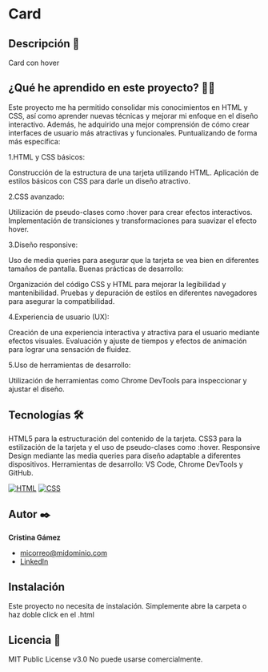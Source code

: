 # Card


## Descripción 📑

Card con hover

## ¿Qué he aprendido en este proyecto? 🙇🏻
Este proyecto me ha permitido consolidar mis conocimientos en HTML y CSS, así como aprender nuevas técnicas y mejorar mi enfoque en el diseño interactivo. Además, he adquirido una mejor comprensión de cómo crear interfaces de usuario más atractivas y funcionales. Puntualizando de forma más específica:

1.HTML y CSS básicos:

Construcción de la estructura de una tarjeta utilizando HTML.
Aplicación de estilos básicos con CSS para darle un diseño atractivo.

2.CSS avanzado:

Utilización de pseudo-clases como :hover para crear efectos interactivos.
Implementación de transiciones y transformaciones para suavizar el efecto hover.

3.Diseño responsive:

Uso de media queries para asegurar que la tarjeta se vea bien en diferentes tamaños de pantalla.
Buenas prácticas de desarrollo:

Organización del código CSS y HTML para mejorar la legibilidad y mantenibilidad.
Pruebas y depuración de estilos en diferentes navegadores para asegurar la compatibilidad.

4.Experiencia de usuario (UX):

Creación de una experiencia interactiva y atractiva para el usuario mediante efectos visuales.
Evaluación y ajuste de tiempos y efectos de animación para lograr una sensación de fluidez.

5.Uso de herramientas de desarrollo:

Utilización de herramientas como Chrome DevTools para inspeccionar y ajustar el diseño.
## Tecnologías 🛠
HTML5 para la estructuración del contenido de la tarjeta.
CSS3 para la estilización de la tarjeta y el uso de pseudo-clases como :hover.
Responsive Design mediante las media queries para diseño adaptable a diferentes dispositivos.
Herramientas de desarrollo: VS Code, Chrome DevTools y GitHub.

<!-- Iconos sacados de: https://github.com/hendrasob/badges/blob/master/README.md y https://github.com/alexandresanlim/Badges4-README.md-Profile -->

[![HTML](https://img.shields.io/badge/HTML5-E34F26?style=for-the-badge&logo=html5&logoColor=white)](https://es.wikipedia.org/wiki/HTML5)
[![CSS](https://img.shields.io/badge/CSS3-1572B6?style=for-the-badge&logo=css3&logoColor=white)](https://es.wikipedia.org/wiki/CSS)



## Autor ✒️

**Cristina Gámez**

- [micorreo@midominio.com](cristinagamezhernandez@gmail.com)
- [LinkedIn](www.linkedin.com/in/ghcristina)

## Instalación

Este proyecto no necesita de instalación. Simplemente abre la carpeta o haz doble click en el .html

## Licencia 📄

MIT Public License v3.0
No puede usarse comercialmente.
